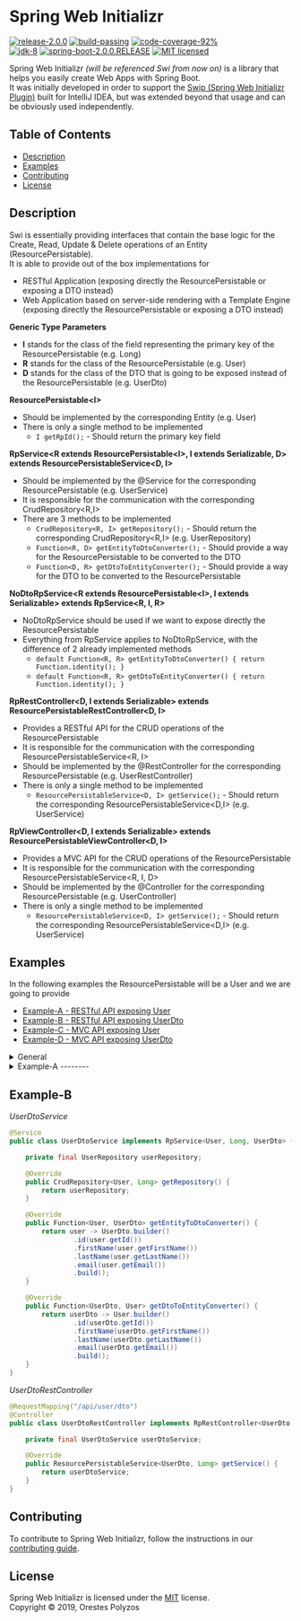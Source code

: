Spring Web Initializr
==========
[![release-2.0.0][shield-release]](#)
[![build-passing][shield-build]](#)
[![code-coverage-92%][shield-coverage]](#)  
[![jdk-8][shield-jdk]](#)
[![spring-boot-2.0.0.RELEASE][shield-spring]](#)
[![MIT licensed][shield-license]](#)

Spring Web Initializr _(will be referenced Swi from now on)_ is a library that helps you easily create Web Apps with Spring Boot.  
It was initially developed in order to support the [Swip (Spring Web Initializr Plugin)](https://plugins.jetbrains.com/plugin/12239-swip-spring-web-initializr-) 
built for IntelliJ IDEA, but was extended beyond that usage and can be obviously used independently.

Table of Contents
-----------------
  * [Description](#Description)
  * [Examples](#Examples)
  * [Contributing](#Contributing)
  * [License](#License)
  
Description
-----------

Swi is essentially providing interfaces that contain the base logic for the Create, Read, Update & Delete  operations of an Entity (ResourcePersistable).  
It is able to provide out of the box implementations for
*  RESTful Application (exposing directly the ResourcePersistable or exposing a DTO instead)
*  Web Application based on server-side rendering with a Template Engine (exposing directly the ResourcePersistable or exposing a DTO instead)

__Generic Type Parameters__
* **I** stands for the class of the field representing the primary key of the ResourcePersistable (e.g. Long)
* **R** stands for the class of the ResourcePersistable (e.g. User)
* **D** stands for the class of the DTO that is going to be exposed instead of the ResourcePersistable (e.g. UserDto)

__ResourcePersistable\<I\>__
* Should be implemented by the corresponding Entity (e.g. User)  
* There is only a single method to be implemented  
    * `I getRpId();` - Should return the primary key field

__RpService\<R extends ResourcePersistable\<I\>, I extends Serializable, D\> extends ResourcePersistableService\<D, I\>__
* Should be implemented by the @Service for the corresponding ResourcePersistable (e.g. UserService)
* It is responsible for the communication with the corresponding CrudRepository<R,I>
* There are 3 methods to be implemented
    * `CrudRepository<R, I> getRepository();` - Should return the corresponding CrudRepository<R,I> (e.g. UserRepository)
    * `Function<R, D> getEntityToDtoConverter();` - Should provide a way for the ResourcePersistable to be converted to the DTO
    * `Function<D, R> getDtoToEntityConverter();` - Should provide a way for the DTO to be converted to the ResourcePersistable


__NoDtoRpService\<R extends ResourcePersistable\<I\>, I extends Serializable\> extends RpService\<R, I, R\>__
* NoDtoRpService should be used if we want to expose directly the ResourcePersistable
* Everything from RpService applies to NoDtoRpService, with the difference of 2 already implemented methods
    * `default Function<R, R> getEntityToDtoConverter() { return Function.identity(); }`
    * `default Function<R, R> getDtoToEntityConverter() { return Function.identity(); }`

__RpRestController\<D, I extends Serializable> extends ResourcePersistableRestController\<D, I\>__
* Provides a RESTful API for the CRUD operations of the ResourcePersistable
* It is responsible for the communication with the corresponding ResourcePersistableService<R, I>
* Should be implemented by the @RestController for the corresponding ResourcePersistable (e.g. UserRestController)
* There is only a single method to be implemented  
    * `ResourcePersistableService<D, I> getService();` - Should return the corresponding ResourcePersistableService<D,I> (e.g. UserService)

__RpViewController\<D, I extends Serializable\> extends ResourcePersistableViewController\<D, I\>__
* Provides a MVC API for the CRUD operations of the ResourcePersistable
* It is responsible for the communication with the corresponding ResourcePersistableService<R, I, D>
* Should be implemented by the @Controller for the corresponding ResourcePersistable (e.g. UserController)
* There is only a single method to be implemented  
    * `ResourcePersistableService<D, I> getService();` - Should return the corresponding ResourcePersistableService<D,I> (e.g. UserService)
    
Examples
--------
In the following examples the ResourcePersistable will be a User and we are going to provide
  * [Example-A - RESTful API exposing User](#Example-A)
  * [Example-B - RESTful API exposing UserDto](#Example-B)
  * [Example-C - MVC API exposing User](#Example-C)
  * [Example-D - MVC API exposing UserDto](#Example-D)
  

<details>
    <summary>General</summary>
    
_pom.xml_
```xml
<dependency>
    <groupId>io.github.orpolyzos</groupId>
    <artifactId>spring-web-initializr</artifactId>
    <version>2.0.0</version>
</dependency>
```
 
_User_ (Getters/Setters omitted)
```java
@Entity(name = "user")
public class User implements ResourcePersistable<Long> {

  @Id
  @Column(name = "id", nullable = false)
  @GeneratedValue(strategy = GenerationType.IDENTITY)
  private Long id;

  @Column(name = "first_name", nullable = false)
  private String firstName;

  @Column(name = "last_name", nullable = false)
  private String lastName;

  @Column(name = "email", nullable = false, unique = true)
  private String email;

  @Override
  public Long getRpId() {
    return this.id;
  }
}
```

_UserDto_ (Getters/Setters omitted)
```java
@Entity(name = "user")
public class UserDto {
  
  private Long id;
  private String firstName;
  private String lastName;
  
  @NotBlank
  @Email
  private String email;
}
```

_UserRepository_
```java
@Repository
public interface UserRepository extends CrudRepository<User, Long> { }
```
</details>

<details>
    <summary>
      Example-A
      --------    
    </summary>
    

_UserService_
```java
@Service
public class UserService implements NoDtoRpService<User, Long> {

    private final UserRepository userRepository;

    @Override
    public CrudRepository<User, Long> getRepository() {
        return userRepository;
    }
}
```

_UserRestController_
```java
@RequestMapping("/api/user")
@Controller
public class UserRestController implements RpRestController<User, Long> {

    private final UserService userService;

    @Override
    public ResourcePersistableService<User, Long> getService() {
        return userService;
    }
}
```
</details>

Example-B
--------
_UserDtoService_
```java
@Service
public class UserDtoService implements RpService<User, Long, UserDto> {

    private final UserRepository userRepository;

    @Override
    public CrudRepository<User, Long> getRepository() {
        return userRepository;
    }

    @Override
    public Function<User, UserDto> getEntityToDtoConverter() {
        return user -> UserDto.builder()
                .id(user.getId())
                .firstName(user.getFirstName())
                .lastName(user.getLastName())
                .email(user.getEmail())
                .build();
    }

    @Override
    public Function<UserDto, User> getDtoToEntityConverter() {
        return userDto -> User.builder()
                .id(userDto.getId())
                .firstName(userDto.getFirstName())
                .lastName(userDto.getLastName())
                .email(userDto.getEmail())
                .build();
    }
}

```

_UserDtoRestController_
```java
@RequestMapping("/api/user/dto")
@Controller
public class UserDtoRestController implements RpRestController<UserDto, Long> {

    private final UserDtoService userDtoService;

    @Override
    public ResourcePersistableService<UserDto, Long> getService() {
        return userDtoService;
    }
}
```


Contributing
------------
To contribute to Spring Web Initializr, follow the instructions in our [contributing guide](/contributing.md).

License
-------
Spring Web Initializr is licensed under the [MIT](/license.md) license.  
Copyright &copy; 2019, Orestes Polyzos

[shield-release]: https://img.shields.io/badge/release-2.0.0-blue.svg
[shield-build]: https://img.shields.io/badge/build-passing-brightgreen.svg
[shield-coverage]: https://img.shields.io/badge/coverage-92%25-brightgreen.svg
[shield-jdk]: https://img.shields.io/badge/jdk-8-blue.svg
[shield-spring]: https://img.shields.io/badge/spring-2.2.1-blue.svg
[shield-license]: https://img.shields.io/badge/license-MIT-blue.svg
